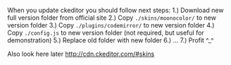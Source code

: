 When you update ckeditor you should follow next steps:
    1.) Download new full version folder from official site
    2.) Copy `./skins/moonocolor/` to new version folder
    3.) Copy `./plugins/codemirror/` to new version folder
    4.) Copy `./config.js` to new version folder (not required, but useful for demonstration)
    5.) Replace old folder with new folder
    6.) ...
    7.) Profit ^_^

Also look here later http://cdn.ckeditor.com/#skins
